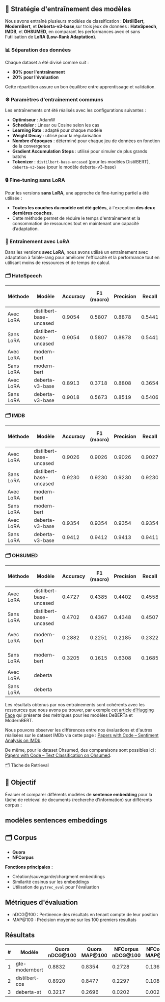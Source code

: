 ## 🧠 Stratégie d'entraînement des modèles

Nous avons entraîné plusieurs modèles de classification :  **DistillBert**, **ModernBert**, et **Deberta-v3-base**,sur trois jeux de données : **HateSpeech**, **IMDB**, et **OHSUMED**, en comparant les performances avec et sans l'utilisation de **LoRA (Low-Rank Adaptation)**.

### 📊 Séparation des données
Chaque dataset a été divisé comme suit :
- **80% pour l'entraînement**
- **20% pour l'évaluation**

Cette répartition assure un bon équilibre entre apprentissage et validation.

### ⚙️ Paramètres d'entraînement communs
Les entraînements ont été réalisés avec les configurations suivantes :
- **Optimiseur** : AdamW
- **Scheduler** : Linear ou Cosine selon les cas
- **Learning Rate** : adapté pour chaque modèle
- **Weight Decay** : utilisé pour la régularisation
- **Nombre d’époques** : déterminé pour chaque jeu de données en fonction de la convergence
- **Gradient Accumulation Steps** : utilisé pour simuler de plus grands batchs
- **Tokenizer** : `distilbert-base-uncased` (pour les modèles DistilBERT), `deberta-v3-base` (pour le modèle deberta-v3-base)

### 🔒 Fine-tuning sans LoRA
Pour les versions **sans LoRA**, une approche de fine-tuning partiel a été utilisée :
- **Toutes les couches du modèle ont été gelées**, à l'exception **des deux dernières couches**.
- Cette méthode permet de réduire le temps d'entraînement et la consommation de ressources tout en maintenant une capacité d’adaptation.

### 🧩 Entraînement avec LoRA
Dans les versions **avec LoRA**, nous avons utilisé un entraînement avec adaptation à faible-rang pour améliorer l'efficacité et la performance tout en utilisant moins de ressources et de temps de calcul.

### 🗂️ HateSpeech


| **Méthode**     | **Modèle**              | **Accuracy** | **F1 (macro)** | **Precision** | **Recall** | **Loss** | **Epochs** | **Batch (train/eval)** | **LR**   | **Weight Decay** | **LoRA Config**            | **Tokenizer**              | **Temps/époque (s)** | **CO₂ (kg)** | **Grad Acc Steps** | **Warmup Steps** | **Scheduler** | **Max Grad Norm** | **Seed** | **GPU** |
|------------------|--------------------------|--------------|----------------|---------------|-------------|-----------|-------------|-------------------------|----------|------------------|----------------------------|-----------------------------|----------------------|--------------|--------------------|------------------|----------------|-------------------|----------|----------|
| Avec LoRA        | distilbert-base-uncased  | 0.9054       | 0.5807         | 0.8878        | 0.5441      | 0.3171    | 3           | 8 / 8                   | 5e-05    | 0.01             | r=8, α=16, dropout=0.1     | distilbert-base-uncased    | 225.9512             | 0.0010       | -                  | -                | -              | -                 | -        | T4       |
| Sans LoRA        | distilbert-base-uncased  | 0.9054       | 0.5807         | 0.8878        | 0.5441      | 0.3171    | 3           | 8 / 8                   | 5e-05    | 0.01             | non utilisé                | distilbert-base-uncased    | 225.9512             | 0.0010       | -                  | -                | -              | -                 | -        | T4       |
| Avec LoRA        | modern-bert              |              |                |               |             |           |             |                         |          |                  |                            |                             |                      |              |                    |                  |                |                   |          |          |
| Sans LoRA        | modern-bert              |              |                |               |             |           |             |                         |          |                  |                            |                             |                      |              |                    |                  |                |                   |          |          |
| Avec LoRA        | deberta-v3-base           | 0.8913       | 0.3718         | 0.8808        | 0.3654      | 0.3820    | 3           | 8 / 8                   | 5e-05    | 0.01             | r=8, α=16, dropout=0.1     | deberta-v3-base         | 468.1251             | 0.0071       | -                  | -                | -              | -                 | -        | T4       |
| Sans LoRA        | deberta-v3-base           | 0.9018       | 0.5673         | 0.8519        | 0.5406      | 0.3417    | 3           | 8 / 8                   | 5e-05    | 0.01             | non utilisé                | deberta-v3-base         | 252.1042             | 0.0037       | -                  | -                | -              | -                 | -        | T4       |

### 🗂️ IMDB

| **Méthode**     | **Modèle**              | **Accuracy** | **F1 (macro)** | **Precision** | **Recall** | **Loss** | **Epochs** | **Batch (train/eval)** | **LR**   | **Weight Decay** | **LoRA Config**            | **Tokenizer**              | **Temps/époque (s)** | **CO₂ (kg)** | **Grad Acc Steps** | **Warmup Steps** | **Scheduler** | **Max Grad Norm** | **Seed** | **GPU** |
|------------------|--------------------------|--------------|----------------|---------------|-------------|-----------|-------------|-------------------------|----------|------------------|----------------------------|-----------------------------|----------------------|--------------|--------------------|------------------|----------------|-------------------|----------|----------|
| Avec LoRA        | distilbert-base-uncased  | 0.9026       | 0.9026         | 0.9026        | 0.9027      | 0.2434    | 5           | 32 / 32                 | 3e-05    | 0.05             | r=8, α=16, dropout=0.1     | distilbert-base-uncased    | 1136.7510            | 0.0104       | 2                  | 1000             | COSINE         | 0.8               | 123      | T4       |
| Sans LoRA        | distilbert-base-uncased  | 0.9230       | 0.9230         | 0.9230        | 0.9230      | 0.1996    | 5           | 32 / 32                 | 3e-05    | 0.05             | non utilisé                | distilbert-base-uncased    | 733.0113             | 0.0067       | 2                  | 1000             | COSINE         | 0.8               | 123      | T4       |
| Avec LoRA        | modern-bert              |              |                |               |             |           |             |                         |          |                  |                            |                             |                      |              |                    |                  |                |                   |          |          |
| Sans LoRA        | modern-bert              |              |                |               |             |           |             |                         |          |                  |                            |                             |                      |              |                    |                  |                |                   |          |          |
| Avec LoRA        | deberta-v3-base           | 0.9354       | 0.9354         | 0.9354        | 0.9354      | 0.2160    | 1           | 8 / 8                   | 5e-05    | 0.01             | r=8, α=16, dropout=0.1     | deberta-v3-base         | 1220.1435            | 0.0138       | -                  | -                | -              | -                 | -        | T4       |
| Sans LoRA        | deberta-v3-base           | 0.9412       | 0.9412         | 0.9413        | 0.9411      | 0.1846    | 1           | 8 / 8                   | 5e-05    | 0.01             | non utilisé                | deberta-v3-base         | 709.3585             | 0.0080       | -                  | -                | -              | -                 | -        | T4       |

### 🗂️ OHSUMED

| **Méthode**     | **Modèle**              | **Accuracy** | **F1 (macro)** | **Precision** | **Recall** | **Loss** | **Epochs** | **Batch (train/eval)** | **LR**   | **Weight Decay** | **LoRA Config**            | **Tokenizer**              | **Temps/époque (s)** | **CO₂ (kg)** | **Grad Acc Steps** | **Warmup Steps** | **Scheduler** | **Max Grad Norm** | **Seed** | **GPU** |
|------------------|--------------------------|--------------|----------------|---------------|-------------|-----------|-------------|-------------------------|----------|------------------|----------------------------|-----------------------------|----------------------|--------------|--------------------|------------------|----------------|-------------------|----------|----------|
| Avec LoRA        | distilbert-base-uncased  | 0.4727       | 0.4385         | 0.4402        | 0.4558      | 1.5091    | 3           | 8 / 8                   | 5e-05    | 0.01             | r=8, α=16, dropout=0.1     | distilbert-base-uncased    | 1312.6677            | 0.0147       | -                  | -                | -              | -                 | -        | T4       |
| Sans LoRA        | distilbert-base-uncased  | 0.4702       | 0.4367         | 0.4348        | 0.4507      | 1.5054    | 3           | 8 / 8                   | 5e-05    | 0.01             | non utilisé                | distilbert-base-uncased    | 1229.2075            | 0.0184       | -                  | -                | -              | -                 | -        | T4       |
| Avec LoRA        | modern-bert              | 0.2882       | 0.2251         | 0.2185        | 0.2322      | 2.441     | 3           | 8 / 8                   | 5e-05    | 0.05             | r=8, α=16, dropout=0.1     | modern-bert-base          | 2247.67              | 0.021        | 2                  | 2000             | LINEAR         | 1                 | 123      | T4       |
| Sans LoRA        | modern-bert              | 0.3205       | 0.1615         | 0.6308        | 0.1685      | 2.3340    | 3           | 8 / 8                   | 5e-05    | 0.05             | non utilisé                | modern-bert-base          | 2205.67              | 0.0210       | 2                  | 2000             | LINEAR         | 1                 | 123      | T4       |
| Avec LoRA        | deberta                  |              |                |               |             |           |             |                         |          |                  |                            |                             |                      |              |                    |                  |                |                   |          |          |
| Sans LoRA        | deberta                  |              |                |               |             |           |             |                         |          |                  |                            |                             |                      |              |                    |                  |                |                   |          |          |

Les résultats obtenus par nos entraînements sont cohérents avec les ressources que nous avons pu trouver, par exemple cet [article d’Hugging Face](https://huggingface.co/blog/modernbert) qui présente des métriques pour les modèles DeBERTa et ModernBERT.

Nous pouvons observer les différences entre nos évaluations et d'autres réalisées sur le dataset IMDb via cette page : [Papers with Code – Sentiment Analysis on IMDb](https://paperswithcode.com/sota/sentiment-analysis-on-imdb).

De même, pour le dataset Ohsumed, des comparaisons sont possibles ici : [Papers with Code – Text Classification on Ohsumed](https://paperswithcode.com/sota/text-classification-on-ohsumed).

🗂️ Tâche de Retrieval

## 📌 Objectif
Évaluer et comparer différents modèles de **sentence embedding** pour la tâche de retrieval de documents (recherche d'information) sur différents corpus :

## modèles sentences embeddings 


## 🗂️ Corpus
- **Quora**
- **NFCorpus**

**Fonctions principales** :
- Création/sauvegarde/chargment embeddings
- Similarité cosinus sur les embeddings
- Utilisation de `pytrec_eval` pour l'évaluation

## Métriques d'évaluation
- nDCG@100 : Pertinence des résultats en tenant compte de leur position
- MAP@100 : Précision moyenne sur les 100 premiers résultats

## Résultats
| # | Modèle           | Quora nDCG@100 | Quora MAP@100 | NFCorpus nDCG@100 | NFCorpus MAP@100 |
|---|------------------|----------------|---------------|-------------------|------------------|
| 1 | gte-modernbert   | 0.8832         | 0.8354        | 0.2728            | 0.1361           |
| 2 | distilbert-cos   | 0.8920         | 0.8477        | 0.2297            | 0.1084           |
| 3 | deberta-st       | 0.3217         | 0.2696        | 0.0202            | 0.0024           |



